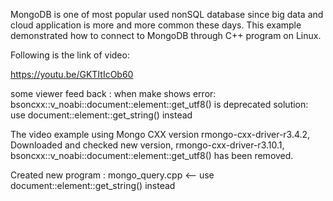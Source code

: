 MongoDB is one of most popular used nonSQL database since big data and cloud application is more and more common these days. 
This example demonstrated how to connect to MongoDB through C++ program on Linux.

Following is the link of video:

https://youtu.be/GKTItIcOb60

some viewer feed back :
when make shows error: bsoncxx::v_noabi::document::element::get_utf8() is deprecated
solution: use document::element::get_string() instead

The video example using Mongo CXX version rmongo-cxx-driver-r3.4.2, 
Downloaded and checked new version, rmongo-cxx-driver-r3.10.1, bsoncxx::v_noabi::document::element::get_utf8() has been removed.

Created new program : mongo_query.cpp <-- use document::element::get_string() instead
